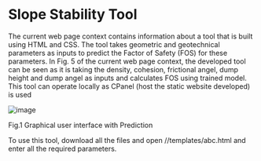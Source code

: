 # Slope Stability Tool
The current web page context contains information about a tool that is built using HTML and CSS. The tool takes geometric and geotechnical parameters as inputs to predict the Factor of Safety (FOS) for these parameters. In Fig. 5 of the current web page context, the developed tool can be seen as it is taking the density, cohesion, frictional angel, dump height and dump angel as inputs and calculates FOS using trained model. This tool can operate locally as CPanel (host the static website developed) is used


![image](https://github.com/shirshendulayek/Slope-Stability-Tool/assets/75971658/ab3aab7f-f04e-4886-9e11-f20633dba83b)


Fig.1 Graphical user interface with Prediction 

To use this tool, download all the files and open //templates/abc.html and enter all the required parameters.
